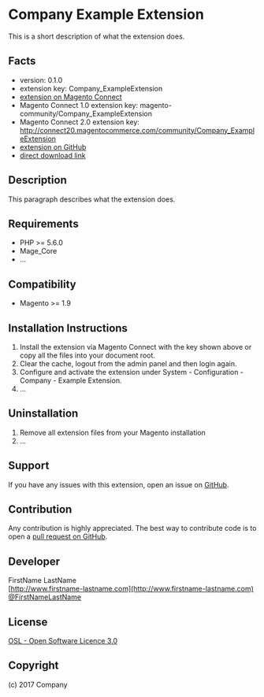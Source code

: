 Company Example Extension
=====================
This is a short description of what the extension does.

Facts
-----
- version: 0.1.0
- extension key: Company_ExampleExtension
- [extension on Magento Connect](http://www.magentocommerce.com/magento-connect/company-exampleextension-1234.html)
- Magento Connect 1.0 extension key: magento-community/Company_ExampleExtension
- Magento Connect 2.0 extension key: http://connect20.magentocommerce.com/community/Company_ExampleExtension
- [extension on GitHub](https://github.com/company/Company_ExampleExtension)
- [direct download link](http://connect.magentocommerce.com/community/get/Company_ExampleExtension-0.1.0.tgz)

Description
-----------
This paragraph describes what the extension does.

Requirements
------------
- PHP >= 5.6.0
- Mage_Core
- ...

Compatibility
-------------
- Magento >= 1.9

Installation Instructions
-------------------------
1. Install the extension via Magento Connect with the key shown above or copy all the files into your document root.
2. Clear the cache, logout from the admin panel and then login again.
3. Configure and activate the extension under System - Configuration - Company - Example Extension.
4. ...

Uninstallation
--------------
1. Remove all extension files from your Magento installation
2. ...

Support
-------
If you have any issues with this extension, open an issue on [GitHub](https://github.com/company/Company_ExampleExtension/issues).

Contribution
------------
Any contribution is highly appreciated. The best way to contribute code is to open a [pull request on GitHub](https://help.github.com/articles/using-pull-requests).

Developer
---------
FirstName LastName  
[http://www.firstname-lastname.com](http://www.firstname-lastname.com)  
[@FirstNameLastName](https://twitter.com/FirstNameLastName)

License
-------
[OSL - Open Software Licence 3.0](http://opensource.org/licenses/osl-3.0.php)

Copyright
---------
(c) 2017 Company
